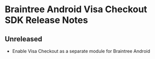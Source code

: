 # Braintree Android Visa Checkout SDK Release Notes

## Unreleased

* Enable Visa Checkout as a separate module for Braintree Android